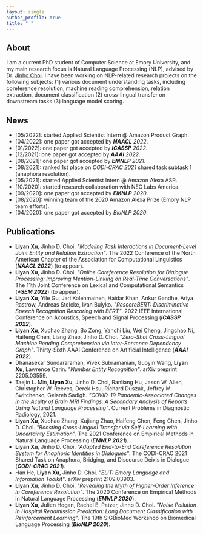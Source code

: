 ```yaml
---
layout: single
author_profile: true
title: " "
---
```


## About

I am a current PhD student of Computer Science at Emory University, and my main research focus is Natural Language
Processing (NLP), advised by Dr. [Jinho Choi](http://www.mathcs.emory.edu/~choi/home.html). I have been working on NLP-related research projects on the following subjects: (1) various document understanding tasks, including coreference
resolution, machine reading comprehension, relation extraction, document classification (2) cross-lingual transfer on downstream tasks (3) language model scoring.

## News

* \[05/2022\]: started Applied Scientist Intern @ Amazon Product Graph.
* \[04/2022\]: one paper got accepted by ***NAACL** 2022*.
* \[01/2022\]: one paper got accepted by ***ICASSP** 2022*.
* \[12/2021\]: one paper got accepted by ***AAAI** 2022*.
* \[08/2021\]: one paper got accepted by ***EMNLP** 2021*.
* \[08/2021\]: ranked 1st place on *CODI-CRAC 2021* shared task subtask 1 (anaphora resolution).
* \[05/2021\]: started Applied Scientist Intern @ Amazon Alexa ASR.
* \[10/2020\]: started research collaboration with NEC Labs America.
* \[09/2020\]: one paper got accepted by ***EMNLP** 2020*.
* \[08/2020\]: winning team of the 2020 Amazon Alexa Prize (Emory NLP team efforts).
* \[04/2020\]: one paper got accepted by *BioNLP 2020*.

## Publications

* **Liyan Xu**, Jinho D. Choi. *"Modeling Task Interactions in Document-Level Joint Entity and Relation Extraction"*. The
  2022 Conference of the North American Chapter of the Association for Computational Linguistics (***NAACL 2022***) (to appear).
* **Liyan Xu**, Jinho D. Choi. *"Online Coreference Resolution for Dialogue Processing: Improving Mention-Linking on
  Real-Time Conversations"*. The 11th Joint Conference on Lexical and Computational Semantics (***\*SEM 2022***) (to appear).
* **Liyan Xu**, Yile Gu, Jari Kolehmainen, Haidar Khan, Ankur Gandhe, Ariya Rastrow, Andreas Stolcke, Ivan Bulyko. *"RescoreBERT: Discriminative Speech Recognition Rescoring with BERT"*. 2022 IEEE International Conference on Acoustics, Speech and Signal Processing (***ICASSP 2022***).
* **Liyan Xu**, Xuchao Zhang, Bo Zong, Yanchi Liu, Wei Cheng, Jingchao Ni, Haifeng Chen, Liang Zhao, Jinho D. Choi. *"Zero-Shot Cross-Lingual Machine Reading Comprehension via Inter-Sentence Dependency Graph"*. Thirty-Sixth AAAI Conference on Artificial Intelligence (***AAAI 2022***).
* Dhanasekar Sundararaman, Vivek Subramanian, Guoyin Wang, **Liyan Xu**, Lawrence Carin. *"Number Entity Recognition"*.
  arXiv preprint 2205.03559.
* Taejin L. Min, **Liyan Xu**, Jinho D. Choi, Ranliang Hu, Jason W. Allen, Christopher W. Reeves, Derek Hsu, Richard Duszak,
  Jeffrey M. Switchenko, Gelareh Sadigh. *"COVID-19 Pandemic-Associated Changes in the Acuity of Brain MRI Findings: A
  Secondary Analysis of Reports Using Natural Language Processing"*. Current Problems in Diagnostic Radiology, 2021.
* **Liyan Xu**, Xuchao Zhang, Xujiang Zhao, Haifeng Chen, Feng Chen, Jinho D. Choi. *"Boosting Cross-Lingual Transfer via
  Self-Learning with Uncertainty Estimation"*. The 2021 Conference on Empirical Methods in Natural
  Language Processing (***EMNLP 2021***).
* **Liyan Xu**, Jinho D. Choi. *"Adapted End-to-End Coreference Resolution System for Anaphoric Identities in Dialogues"*.
  The CODI-CRAC 2021 Shared Task on Anaphora, Bridging, and Discourse Deixis in Dialogue (***CODI-CRAC 2021***).
* Han He, **Liyan Xu**, Jinho D. Choi. *"ELIT: Emory Language and Information Toolkit"*. arXiv preprint 2109.03903.
* **Liyan Xu**, Jinho D. Choi. *"Revealing the Myth of Higher-Order Inference in Coreference Resolution"*. The
  2020 Conference on Empirical Methods in Natural Language Processing (***EMNLP 2020***).
* **Liyan Xu**, Julien Hogan, Rachel E. Patzer, Jinho D. Choi. *"Noise Pollution in Hospital Readmission Prediction: Long
  Document Classification with Reinforcement Learning"*. The 19th SIGBioMed Workshop on Biomedical
  Language Processing (***BioNLP 2020***).

